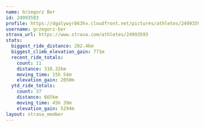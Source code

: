 ```yaml
---
name: Grzegorz Ber
id: 24993593
profile: https://dgalywyr863hv.cloudfront.net/pictures/athletes/24993593/7453165/12/large.jpg
username: grzegorz-ber
strava_url: https://www.strava.com/athletes/24993593
stats:
  biggest_ride_distance: 202.4km
  biggest_climb_elevation_gain: 771m
  recent_ride_totals:
    count: 11
    distance: 310.32km
    moving_time: 15h 54m
    elevation_gain: 2050m
  ytd_ride_totals:
    count: 37
    distance: 665km
    moving_time: 45h 39m
    elevation_gain: 5294m
layout: strava_member
--- 
```

